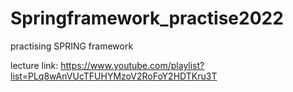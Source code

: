 # Springframework_practise2022
practising SPRING framework


lecture link: https://www.youtube.com/playlist?list=PLq8wAnVUcTFUHYMzoV2RoFoY2HDTKru3T
